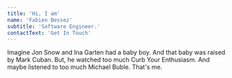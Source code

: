 ```yaml
---
title: 'Hi, I am'
name: 'Fabien Bessez'
subtitle: 'Software Engineer.'
contactText: 'Get In Touch'
---
```


Imagine Jon Snow and Ina Garten had a baby boy. And that baby was raised by Mark Cuban. But, he watched too much Curb Your Enthusiasm. And maybe listened to too much Michael Buble. That's me.
